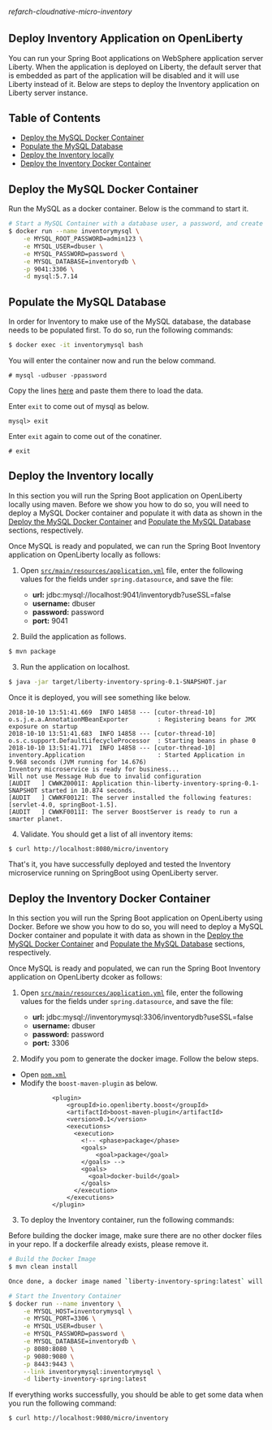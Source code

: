 ###### refarch-cloudnative-micro-inventory

## Deploy Inventory Application on OpenLiberty

You can run your Spring Boot applications on WebSphere application server Liberty. When the application is deployed on Liberty, the default server that is embedded as part of the application will be disabled and it will use Liberty instead of it. Below are steps to deploy the Inventory application on Liberty server instance.

## Table of Contents
+ [Deploy the MySQL Docker Container](#deploy-the-mysql-docker-container)
+ [Populate the MySQL Database](#populate-the-mysql-database)
+ [Deploy the Inventory locally](#deploy-the-inventory-locally)
+ [Deploy the Inventory Docker Container](#deploy-the-inventory-docker-container)

## Deploy the MySQL Docker Container

Run the MySQL as a docker container. Below is the command to start it.

```bash
# Start a MySQL Container with a database user, a password, and create a new database
$ docker run --name inventorymysql \
    -e MYSQL_ROOT_PASSWORD=admin123 \
    -e MYSQL_USER=dbuser \
    -e MYSQL_PASSWORD=password \
    -e MYSQL_DATABASE=inventorydb \
    -p 9041:3306 \
    -d mysql:5.7.14
```

## Populate the MySQL Database

In order for Inventory to make use of the MySQL database, the database needs to be populated first. To do so, run the following commands:
```bash
$ docker exec -it inventorymysql bash
```

You will enter the container now and run the below command.
```
# mysql -udbuser -ppassword
```

Copy the lines [here](https://github.com/ibm-cloud-architecture/refarch-cloudnative-micro-inventory/blob/spring/scripts/mysql_data.sql) and paste them there to load the data.

Enter `exit` to come out of mysql as below.
```
mysql> exit
```
Enter `exit` again to come out of the conatiner.

```
# exit
```

## Deploy the Inventory locally

In this section you will run the Spring Boot application on OpenLiberty locally using maven. Before we show you how to do so, you will need to deploy a MySQL Docker container and populate it with data as shown in the [Deploy the MySQL Docker Container](#deploy-the-mysql-docker-container) and [Populate the MySQL Database](#populate-the-mysql-database) sections, respectively.

Once MySQL is ready and populated, we can run the Spring Boot Inventory application on OpenLiberty locally as follows:

1. Open [`src/main/resources/application.yml`](src/main/resources/application.yml) file, enter the following values for the fields under `spring.datasource`, and save the file:
    * **url:** jdbc:mysql://localhost:9041/inventorydb?useSSL=false
    * **username:** dbuser
    * **password:** password
    * **port:** 9041

2. Build the application as follows.
```bash
$ mvn package
```

3. Run the application on localhost.
```bash
$ java -jar target/liberty-inventory-spring-0.1-SNAPSHOT.jar
```

Once it is deployed, you will see something like below.

```
2018-10-10 13:51:41.669  INFO 14858 --- [cutor-thread-10] o.s.j.e.a.AnnotationMBeanExporter        : Registering beans for JMX exposure on startup
2018-10-10 13:51:41.683  INFO 14858 --- [cutor-thread-10] o.s.c.support.DefaultLifecycleProcessor  : Starting beans in phase 0
2018-10-10 13:51:41.771  INFO 14858 --- [cutor-thread-10] inventory.Application                    : Started Application in 9.968 seconds (JVM running for 14.676)
Inventory microservice is ready for business...
Will not use Message Hub due to invalid configuration
[AUDIT   ] CWWKZ0001I: Application thin-liberty-inventory-spring-0.1-SNAPSHOT started in 10.874 seconds.
[AUDIT   ] CWWKF0012I: The server installed the following features: [servlet-4.0, springBoot-1.5].
[AUDIT   ] CWWKF0011I: The server BoostServer is ready to run a smarter planet.
```

4. Validate. You should get a list of all inventory items:
```bash
$ curl http://localhost:8080/micro/inventory
```

That's it, you have successfully deployed and tested the Inventory microservice running on SpringBoot using OpenLiberty server.

## Deploy the Inventory Docker Container

In this section you will run the Spring Boot application on OpenLiberty using Docker. Before we show you how to do so, you will need to deploy a MySQL Docker container and populate it with data as shown in the [Deploy the MySQL Docker Container](#deploy-the-mysql-docker-container) and [Populate the MySQL Database](#populate-the-mysql-database) sections, respectively.

Once MySQL is ready and populated, we can run the Spring Boot Inventory application on OpenLiberty dcoker as follows:

1. Open [`src/main/resources/application.yml`](src/main/resources/application.yml) file, enter the following values for the fields under `spring.datasource`, and save the file:
    * **url:** jdbc:mysql://inventorymysql:3306/inventorydb?useSSL=false
    * **username:** dbuser
    * **password:** password
    * **port:** 3306

2. Modify you pom to generate the docker image. Follow the below steps.
- Open [`pom.xml`](pom.xml)
- Modify the `boost-maven-plugin` as below.

```
            <plugin>
                <groupId>io.openliberty.boost</groupId>
                <artifactId>boost-maven-plugin</artifactId>
                <version>0.1</version>
                <executions>
                  <execution>
                    <!-- <phase>package</phase>
                    <goals>
                        <goal>package</goal>
                    </goals> -->
                    <goals>
                      <goal>docker-build</goal>
                    </goals>
                  </execution>
                </executions>
            </plugin>
```

3. To deploy the Inventory container, run the following commands:

Before building the docker image, make sure there are no other docker files in your repo. If a dockerfile already exists, please remove it.

```bash
# Build the Docker Image
$ mvn clean install 

Once done, a docker image named `liberty-inventory-spring:latest` will be built automatically for you.

# Start the Inventory Container
$ docker run --name inventory \
    -e MYSQL_HOST=inventorymysql \
    -e MYSQL_PORT=3306 \
    -e MYSQL_USER=dbuser \
    -e MYSQL_PASSWORD=password \
    -e MYSQL_DATABASE=inventorydb \
    -p 8080:8080 \
    -p 9080:9080 \
    -p 8443:9443 \
    --link inventorymysql:inventorymysql \
    -d liberty-inventory-spring:latest
```

If everything works successfully, you should be able to get some data when you run the following command:
```bash
$ curl http://localhost:9080/micro/inventory
```
